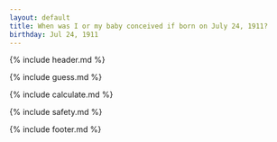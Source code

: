 ```yaml
---
layout: default
title: When was I or my baby conceived if born on July 24, 1911?
birthday: Jul 24, 1911
---
```


{% include header.md %}

{% include guess.md %}

{% include calculate.md %}

{% include safety.md %}

{% include footer.md %}



